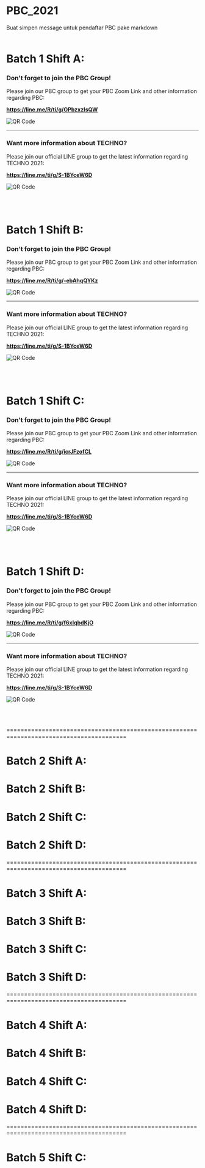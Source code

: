 # PBC_2021

Buat simpen message untuk pendaftar PBC pake markdown<br><br>


# Batch 1 Shift A:

### Don't forget to join the PBC Group!

Please join our PBC group to get your PBC Zoom Link and other information regarding PBC:

**https://line.me/R/ti/g/OPbzxzIsQW**

![QR Code](https://raw.githubusercontent.com/SuRonald/PBC_2021/main/PBC%201A.png)

---

### Want more information about TECHNO?

Please join our official LINE group to get the latest information regarding TECHNO 2021:

**https://line.me/ti/g/S-1BYceW6D**

![QR Code](https://user-images.githubusercontent.com/17312341/128005476-998a3d32-4a3a-49ed-b986-c4d0b33ec5c3.jpg)

<br><br>


# Batch 1 Shift B: 

### Don't forget to join the PBC Group!

Please join our PBC group to get your PBC Zoom Link and other information regarding PBC:

**https://line.me/R/ti/g/-ebAhqQYKz**

![QR Code](https://raw.githubusercontent.com/SuRonald/PBC_2021/main/PBC%201B.png)

---

### Want more information about TECHNO?

Please join our official LINE group to get the latest information regarding TECHNO 2021:

**https://line.me/ti/g/S-1BYceW6D**

![QR Code](https://user-images.githubusercontent.com/17312341/128005476-998a3d32-4a3a-49ed-b986-c4d0b33ec5c3.jpg)


<br><br>

# Batch 1 Shift C: 

### Don't forget to join the PBC Group!

Please join our PBC group to get your PBC Zoom Link and other information regarding PBC:

**https://line.me/R/ti/g/icrJFzofCL**

![QR Code](https://raw.githubusercontent.com/SuRonald/PBC_2021/main/PBC%201C.png)

---

### Want more information about TECHNO?

Please join our official LINE group to get the latest information regarding TECHNO 2021:

**https://line.me/ti/g/S-1BYceW6D**

![QR Code](https://user-images.githubusercontent.com/17312341/128005476-998a3d32-4a3a-49ed-b986-c4d0b33ec5c3.jpg)


<br><br>

# Batch 1 Shift D: 

### Don't forget to join the PBC Group!

Please join our PBC group to get your PBC Zoom Link and other information regarding PBC:

**https://line.me/R/ti/g/f6xIqbdKjO**

![QR Code](https://raw.githubusercontent.com/SuRonald/PBC_2021/main/PBC%201D.png)

---

### Want more information about TECHNO?

Please join our official LINE group to get the latest information regarding TECHNO 2021:

**https://line.me/ti/g/S-1BYceW6D**

![QR Code](https://user-images.githubusercontent.com/17312341/128005476-998a3d32-4a3a-49ed-b986-c4d0b33ec5c3.jpg)


<br><br>

========================================================================================

# Batch 2 Shift A: 
# Batch 2 Shift B: 
# Batch 2 Shift C: 
# Batch 2 Shift D: 

========================================================================================

# Batch 3 Shift A: 
# Batch 3 Shift B: 
# Batch 3 Shift C: 
# Batch 3 Shift D: 

========================================================================================

# Batch 4 Shift A: 
# Batch 4 Shift B: 
# Batch 4 Shift C: 
# Batch 4 Shift D: 

========================================================================================

# Batch 5 Shift C: 
